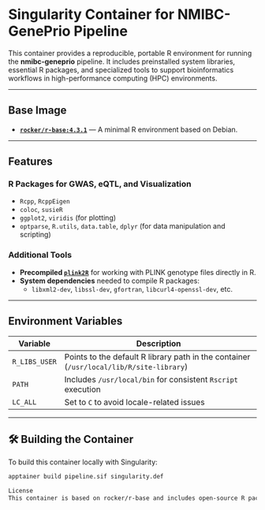 # Singularity Container for NMIBC-GenePrio Pipeline

This container provides a reproducible, portable R environment for running the **nmibc-geneprio** pipeline. It includes preinstalled system libraries, essential R packages, and specialized tools to support bioinformatics workflows in high-performance computing (HPC) environments.

---

## Base Image

- **[`rocker/r-base:4.3.1`](https://hub.docker.com/r/rocker/r-base)** — A minimal R environment based on Debian.

---

## Features

### R Packages for GWAS, eQTL, and Visualization

- `Rcpp`, `RcppEigen`
- `coloc`, `susieR`
- `ggplot2`, `viridis` (for plotting)
- `optparse`, `R.utils`, `data.table`, `dplyr` (for data manipulation and scripting)

### Additional Tools

- **Precompiled [`plink2R`](https://github.com/gabraham/plink2R)** for working with PLINK genotype files directly in R.
- **System dependencies** needed to compile R packages:
  - `libxml2-dev`, `libssl-dev`, `gfortran`, `libcurl4-openssl-dev`, etc.

---

## Environment Variables

| Variable         | Description                                                                 |
|------------------|-----------------------------------------------------------------------------|
| `R_LIBS_USER`     | Points to the default R library path in the container (`/usr/local/lib/R/site-library`) |
| `PATH`            | Includes `/usr/local/bin` for consistent `Rscript` execution               |
| `LC_ALL`          | Set to `C` to avoid locale-related issues                                  |

---

## 🛠️ Building the Container

To build this container locally with Singularity:

```bash
apptainer build pipeline.sif singularity.def

License
This container is based on rocker/r-base and includes open-source R packages. Please refer to each package’s license for more details.

